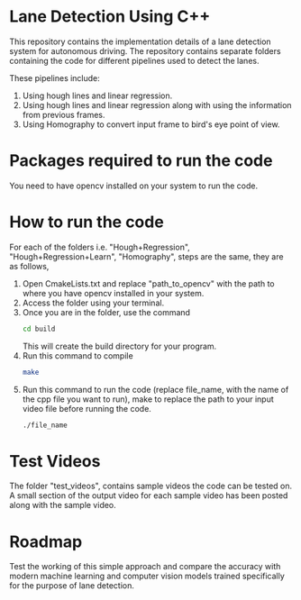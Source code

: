 # Lane Detection Using C++

This repository contains the implementation details of a lane detection system for autonomous driving. The repository contains separate folders containing the code for different pipelines used to detect the lanes. 

These pipelines include:

1. Using hough lines and linear regression.
2. Using hough lines and linear regression along with using the information from previous frames.
3. Using Homography to convert input frame to bird's eye point of view.

# Packages required to run the code 

You need to have opencv installed on your system to run the code. 

# How to run the code

For each of the folders i.e. "Hough+Regression", "Hough+Regression+Learn", "Homography", steps are the same, they are as follows, 

1. Open CmakeLists.txt and replace "path_to_opencv" with the path to where you have opencv installed in your system. 
2. Access the folder using your terminal.
3. Once you are in the folder, use the command
   ```bash
   cd build
   ```
   This will create the build directory for your program.
4. Run this command to compile 
   ```bash
   make
   ```
5. Run this command to run the code (replace file_name, with the name of the cpp file you want to run), make to replace the path to your input video file before running the code.
   ```bash
   ./file_name
   ```

# Test Videos

The folder "test_videos", contains sample videos the code can be tested on. 
A small section of the output video for each sample video has been posted along with the sample video.

# Roadmap 

Test the working of this simple approach and compare the accuracy with modern machine learning and computer vision models trained specifically for the purpose of lane detection. 





